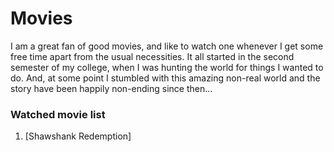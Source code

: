 # Movies

I am a great fan of good movies, and like to watch one whenever I get some free time apart from the
usual necessities. It all started in the second semester of my college, when I was hunting the world
for things I wanted to do. And, at some point I stumbled with this amazing non-real world and the story
have been happily non-ending since then...

### Watched movie list
<ol>
    <li>[Shawshank Redemption]</li>
</ol>
